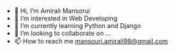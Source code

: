 - 👋 Hi, I’m Amirali Mansorui
- 👀 I’m interested in Web Developing
- 🌱 I’m currently learning Python and Django
- 💞️ I’m looking to collaborate on ...
- 📫 How to reach me mansouri.amirali98@gmail.com

<!---
amiralimansouri1377/amiralimansouri1377 is a ✨ special ✨ repository because its `README.md` (this file) appears on your GitHub profile.
You can click the Preview link to take a look at your changes.
--->
